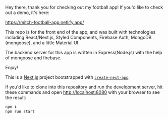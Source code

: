 Hey there, thank you for checking out my football app! If you'd like to check out a demo, it's here:


https://mitch-football-app.netlify.app/


This repo is for the front end of the app, and was built with technologies including React/Next.js, Styled Components, Firebase Auth, MongoDB (mongoose), and a little Material UI

The backend server for this app is written in Express(Node.js) with the help of mongoose and firebase. 

Enjoy!

This is a [Next.js](https://nextjs.org/) project bootstrapped with [`create-next-app`](https://github.com/vercel/next.js/tree/canary/packages/create-next-app).

If you'd like to clone into this repository and run the development server, hit these commands and open [http://localhost:8080](http://localhost:8080) with your browser to see the result:

```bash
npm i
npm run start
```
